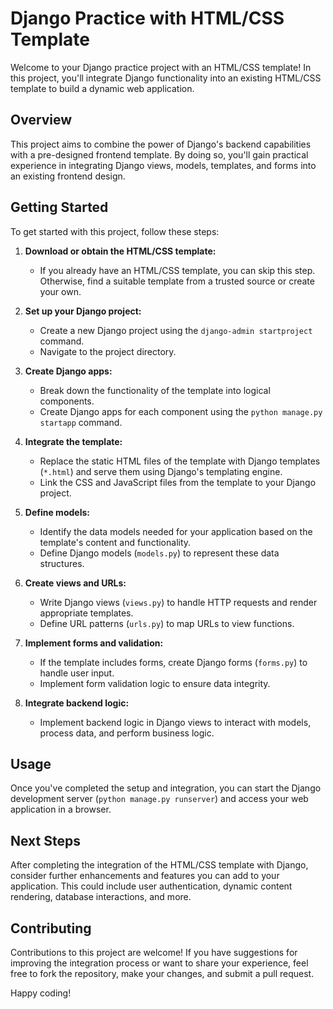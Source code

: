 # Django Practice with HTML/CSS Template

Welcome to your Django practice project with an HTML/CSS template! In this project, you'll integrate Django functionality into an existing HTML/CSS template to build a dynamic web application.

## Overview

This project aims to combine the power of Django's backend capabilities with a pre-designed frontend template. By doing so, you'll gain practical experience in integrating Django views, models, templates, and forms into an existing frontend design.

## Getting Started

To get started with this project, follow these steps:

1. **Download or obtain the HTML/CSS template:**
   - If you already have an HTML/CSS template, you can skip this step. Otherwise, find a suitable template from a trusted source or create your own.

2. **Set up your Django project:**
   - Create a new Django project using the `django-admin startproject` command.
   - Navigate to the project directory.

3. **Create Django apps:**
   - Break down the functionality of the template into logical components.
   - Create Django apps for each component using the `python manage.py startapp` command.

4. **Integrate the template:**
   - Replace the static HTML files of the template with Django templates (`*.html`) and serve them using Django's templating engine.
   - Link the CSS and JavaScript files from the template to your Django project.

5. **Define models:**
   - Identify the data models needed for your application based on the template's content and functionality.
   - Define Django models (`models.py`) to represent these data structures.

6. **Create views and URLs:**
   - Write Django views (`views.py`) to handle HTTP requests and render appropriate templates.
   - Define URL patterns (`urls.py`) to map URLs to view functions.

7. **Implement forms and validation:**
   - If the template includes forms, create Django forms (`forms.py`) to handle user input.
   - Implement form validation logic to ensure data integrity.

8. **Integrate backend logic:**
   - Implement backend logic in Django views to interact with models, process data, and perform business logic.

## Usage

Once you've completed the setup and integration, you can start the Django development server (`python manage.py runserver`) and access your web application in a browser.

## Next Steps

After completing the integration of the HTML/CSS template with Django, consider further enhancements and features you can add to your application. This could include user authentication, dynamic content rendering, database interactions, and more.

## Contributing

Contributions to this project are welcome! If you have suggestions for improving the integration process or want to share your experience, feel free to fork the repository, make your changes, and submit a pull request.

Happy coding!
